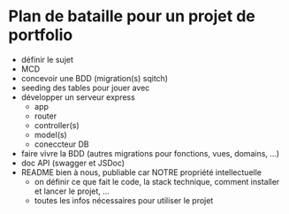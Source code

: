# Plan de bataille pour un projet de portfolio

- définir le sujet
- MCD
- concevoir une BDD (migration(s) sqitch)
- seeding des tables pour jouer avec
- développer un serveur express
  - app
  - router
  - controller(s)
  - model(s)
  - coneccteur DB
- faire vivre la BDD (autres migrations pour fonctions, vues, domains, ...)
- doc API (swagger et JSDoc)
- README bien à nous, publiable car NOTRE propriété intellectuelle
  - on définir ce que fait le code, la stack technique, comment installer et lancer le projet, ...
  - toutes les infos nécessaires pour utiliser le projet

